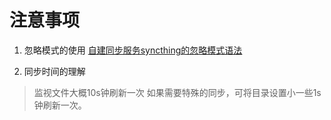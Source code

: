 # 注意事项
1. 忽略模式的使用
[自建同步服务syncthing的忽略模式语法](https://blog.csdn.net/mingyizhan/article/details/92806121)

2. 同步时间的理解
> 监视文件大概10s钟刷新一次
> 如果需要特殊的同步，可将目录设置小一些1s钟刷新一次。